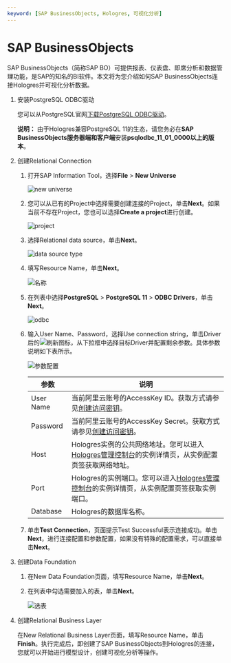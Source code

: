 ```yaml
---
keyword: [SAP BusinessObjects, Hologres, 可视化分析]
---
```


# SAP BusinessObjects

SAP BusinessObjects（简称SAP BO）可提供报表、仪表盘、即席分析和数据管理功能，是SAP的知名的BI软件。本文将为您介绍如何SAP BusinessObjects连接Hologres并可视化分析数据。

1.  安装PostgreSQL ODBC驱动

    您可以从PostgreSQL官网[下载PostgreSQL ODBC驱动](https://www.postgresql.org/ftp/odbc/versions/msi/)。

    **说明：** 由于Hologres兼容PostgreSQL 11的生态，请您务必在**SAP BusinessObjects服务器端和客户端**安装**psqlodbc\_11\_01\_0000以上的版本**。

2.  创建Relational Connection

    1.  打开SAP Information Tool，选择**File** \> **New Universe**

        ![new universe](https://static-aliyun-doc.oss-accelerate.aliyuncs.com/assets/img/zh-CN/5860998161/p265851.png)

    2.  您可以从已有的Project中选择需要创建连接的Project，单击**Next**。如果当前不存在Project，您也可以选择**Create a project**进行创建。

        ![project](https://static-aliyun-doc.oss-accelerate.aliyuncs.com/assets/img/zh-CN/6860998161/p265854.png)

    3.  选择Relational data source，单击**Next**。

        ![data source type](https://static-aliyun-doc.oss-accelerate.aliyuncs.com/assets/img/zh-CN/6860998161/p265862.png)

    4.  填写Resource Name，单击**Next**。

        ![名称](https://static-aliyun-doc.oss-accelerate.aliyuncs.com/assets/img/zh-CN/6860998161/p266351.png)

    5.  在列表中选择**PostgreSQL** \> **PostgreSQL 11** \> **ODBC Drivers**，单击**Next**。

        ![odbc](https://static-aliyun-doc.oss-accelerate.aliyuncs.com/assets/img/zh-CN/6860998161/p266355.png)

    6.  输入User Name、Password，选择Use connection string，单击Driver后的![刷新](https://static-aliyun-doc.oss-accelerate.aliyuncs.com/assets/img/zh-CN/6860998161/p266361.png)图标，从下拉框中选择目标Driver并配置剩余参数。具体参数说明如下表所示。

        ![参数配置](https://static-aliyun-doc.oss-accelerate.aliyuncs.com/assets/img/zh-CN/6860998161/p266358.png)

        |参数|说明|
        |--|--|
        |User Name|当前阿里云账号的AccessKey ID。获取方式请参见[创建访问密钥](/cn.zh-CN/准备工作/准备阿里云账号.md)。|
        |Password|当前阿里云账号的AccessKey Secret。获取方式请参见[创建访问密钥](/cn.zh-CN/准备工作/准备阿里云账号.md)。|
        |Host|Hologres实例的公共网络地址。您可以进入[Hologres管理控制台](https://hologram.console.aliyun.com/#/instance)的实例详情页，从实例配置页签获取网络地址。|
        |Port|Hologres的实例端口。您可以进入[Hologres管理控制台](https://hologram.console.aliyun.com/#/instance)的实例详情页，从实例配置页签获取实例端口。|
        |Database|Hologres的数据库名称。|

    7.  单击**Test Connection**，页面提示Test Successful表示连接成功。单击**Next**，进行连接配置和参数配置，如果没有特殊的配置需求，可以直接单击**Next**。

3.  创建Data Foundation

    1.  在New Data Foundation页面，填写Resource Name，单击**Next**。

    2.  在列表中勾选需要加入的表，单击**Next**。

        ![选表](https://static-aliyun-doc.oss-accelerate.aliyuncs.com/assets/img/zh-CN/6860998161/p266409.png)

4.  创建Relational Business Layer

    在New Relational Business Layer页面，填写Resource Name，单击**Finish**。执行完成后，即创建了SAP BusinessObjects到Hologres的连接，您就可以开始进行模型设计，创建可视化分析等操作。


